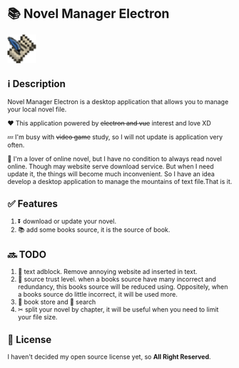# 📚 Novel Manager Electron  

<!--suppress CheckImageSize -->
<img alt="icon" src="./src/assets/icon.png" height="64" width="64"/>

## ℹ Description
Novel Manager Electron is a desktop application that allows you to manage your local novel file.

❤ This application powered by ~~electron and vue~~ interest and love XD

💤 I'm busy with ~~video game~~ study, so I will not update is application very often. 

📖 I'm a lover of online novel, but I have no condition to always read novel online. Though may website serve download service. But when I need update it, the things will become much inconvenient.
So I have an idea develop a desktop application to manage the mountains of text file.That is it.

## ✅ Features
1. ⏬ download or update your novel.
2. 📚 add some books source, it is the source of book.

## 🔜 TODO
1. 🛑 text adblock. Remove annoying website ad inserted in text.
2. 📶 source trust level. when a books source have many incorrect and redundancy, this books source will be reduced using. Oppositely, when a books source do little incorrect, it will be used more.
3. 📗 book store and 🔎 search
4. ✂ split your novel by chapter, it will be useful when you need to limit your file size.

## 📜 License
I haven't decided my open source license yet, so **All Right Reserved**.
